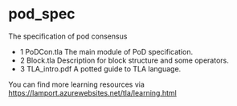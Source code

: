 # pod_spec
The specification of pod consensus

* 1 PoDCon.tla
The main module of PoD specification.
* 2 Block.tla
Description for block structure and some operators.
* 3 TLA_intro.pdf
A potted guide to TLA language.  

You can find more learning resources via https://lamport.azurewebsites.net/tla/learning.html
